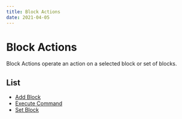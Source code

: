 ```yaml
---
title: Block Actions
date: 2021-04-05
---
```


# Block Actions

Block Actions operate an action on a selected block or set of blocks.

## List

* [Add Block](block_actions/add_block.md)
* [Execute Command](block_actions/execute_command.md)
* [Set Block](block_actions/set_block.md)
